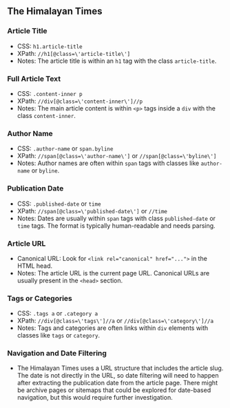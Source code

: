 ## The Himalayan Times

### Article Title
- CSS: `h1.article-title`
- XPath: `//h1[@class=\'article-title\']`
- Notes: The article title is within an `h1` tag with the class `article-title`.

### Full Article Text
- CSS: `.content-inner p`
- XPath: `//div[@class=\'content-inner\']//p`
- Notes: The main article content is within `<p>` tags inside a `div` with the class `content-inner`.

### Author Name
- CSS: `.author-name` or `span.byline`
- XPath: `//span[@class=\'author-name\']` or `//span[@class=\'byline\']`
- Notes: Author names are often within `span` tags with classes like `author-name` or `byline`.

### Publication Date
- CSS: `.published-date` or `time`
- XPath: `//span[@class=\'published-date\']` or `//time`
- Notes: Dates are usually within `span` tags with class `published-date` or `time` tags. The format is typically human-readable and needs parsing.

### Article URL
- Canonical URL: Look for `<link rel="canonical" href="...">` in the HTML head.
- Notes: The article URL is the current page URL. Canonical URLs are usually present in the `<head>` section.

### Tags or Categories
- CSS: `.tags a` or `.category a`
- XPath: `//div[@class=\'tags\']//a` or `//div[@class=\'category\']//a`
- Notes: Tags and categories are often links within `div` elements with classes like `tags` or `category`.

### Navigation and Date Filtering
- The Himalayan Times uses a URL structure that includes the article slug. The date is not directly in the URL, so date filtering will need to happen after extracting the publication date from the article page. There might be archive pages or sitemaps that could be explored for date-based navigation, but this would require further investigation.

